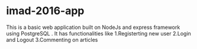 # imad-2016-app
This is a basic web application built on NodeJs and express framework using PostgreSQL . It has functionalities like
1.Registerting new user
2.Login and Logout
3.Commenting on articles 

